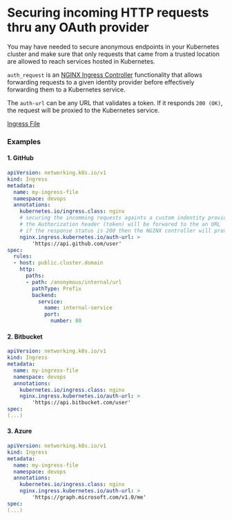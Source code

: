 # Securing incoming HTTP requests thru any OAuth provider

You may have needed to secure anonymous endpoints in your Kubernetes cluster and make sure that only requests that came from a trusted location are allowed to reach services hosted in Kubernetes.

`auth_request` is an [NGINX Ingress Controller](https://kubernetes.github.io/ingress-nginx/) functionality that allows forwarding requests to a given identity provider before effectively forwarding them to a Kubernetes service.


The `auth-url` can be any URL that validates a token. If it responds `200 (OK)`, the request will be proxied to the Kubernetes service.

[Ingress File](ingress.yml)

### Examples

#### 1. GitHub

```yaml
apiVersion: networking.k8s.io/v1
kind: Ingress
metadata:
  name: my-ingress-file
  namespace: devops
  annotations:
    kubernetes.io/ingress.class: nginx
    # securing the incomming requests againts a custom indentity provider
    # the Authorization header (token) will be forwared to the an URL
    # if the response status is 200 then the NGINX controller will proxy_pass the request
    nginx.ingress.kubernetes.io/auth-url: >
        'https://api.github.com/user'
spec:
  rules:
  - host: public.cluster.domain
    http:
      paths:
      - path: /anonymous/internal/url
        pathType: Prefix
        backend:
          service:
            name: internal-service
            port:
              number: 80
```

#### 2. Bitbucket

```yaml
apiVersion: networking.k8s.io/v1
kind: Ingress
metadata:
  name: my-ingress-file
  namespace: devops
  annotations:
    kubernetes.io/ingress.class: nginx
    nginx.ingress.kubernetes.io/auth-url: >
        'https://api.bitbucket.com/user'
spec:
(...)
```

#### 3. Azure

```yaml
apiVersion: networking.k8s.io/v1
kind: Ingress
metadata:
  name: my-ingress-file
  namespace: devops
  annotations:
    kubernetes.io/ingress.class: nginx
    nginx.ingress.kubernetes.io/auth-url: >
        'https://graph.microsoft.com/v1.0/me'
spec:
(...)
```